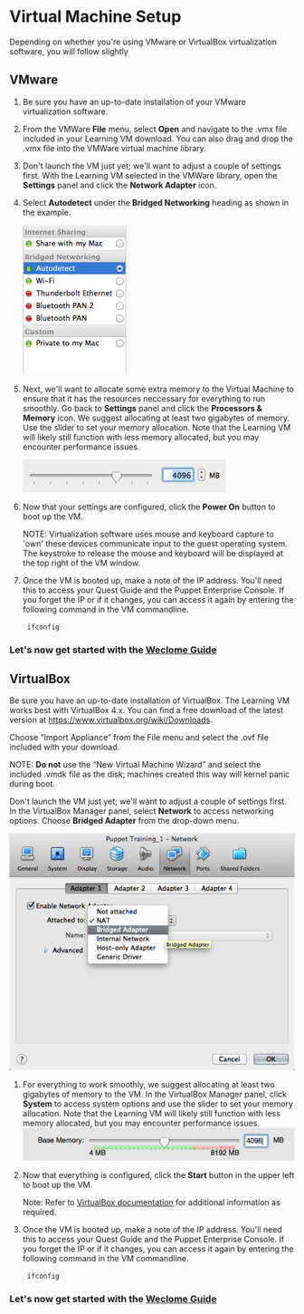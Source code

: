 # Virtual Machine Setup

Depending on whether you're using VMware or VirtualBox virtualization software, you will follow slightly 

## VMware

1. Be sure you have an up-to-date installation of your VMware virtualization software.

2. From the VMWare __File__ menu, select __Open__ and navigate to the .vmx file included in your Learning VM download. You can also drag and drop the .vmx file into the VMWare virtual machine library.

3. Don't launch the VM just yet; we'll want to adjust a couple of settings first. With the Learning VM selected in the VMWare library, open the __Settings__ panel and click the __Network Adapter__ icon.

4. Select __Autodetect__ under the __Bridged Networking__ heading as shown in the example.

	![image](../assets/vmware_network_bridged.png)

5. Next, we'll want to allocate some extra memory to the Virtual Machine to ensure that it has the resources neccessary for everything to run smoothly. Go back to __Settings__ panel and click the __Processors & Memory__ icon. We suggest allocating at least two gigabytes of memory. Use the slider to set your memory allocation. Note that the Learning VM will likely still function with less memory allocated, but you may encounter performance issues.

	![image](../assets/vmware_memory.png)

6. Now that your settings are configured, click the __Power On__ button to boot up the VM.

	NOTE: Virtualization software uses mouse and keyboard capture to 'own' these devices communicate input to the guest operating system. The keystroke to release the mouse and keyboard will be displayed at the top right of the VM window.

7. Once the VM is booted up, make a note of the IP address. You'll need this to access your Quest Guide and the Puppet Enterprise Console. If you forget the IP or if it changes, you can access it again by entering the following command in the VM commandline.

		ifconfig

### Let's now get started with the [Weclome Guide](http://something)

<!-- Not needed

8. Now that the VM is running you're ready to launch your Quest Guide. First, Navigate into the quest_guide directory in your virtual machine:

		cd ~/quest_guide
	
9. We built the Quest Guide with a static site generator called Jekyll. To launch the Quest Guide, enter the following command:

		jekyll serve --detach
	
10. To view the Quest Guide, open a web browser on your host system and enter the url, inserting the VM IP you noted earlier:

		<vm's IP>:4000

-->

## VirtualBox

Be sure you have an up-to-date installation of VirtualBox. The Learning VM works best with VirtualBox 4.x. You can find a free download of the latest version at https://www.virtualbox.org/wiki/Downloads.

Choose “Import Appliance” from the File menu and select the .ovf file included with your download.
	
NOTE: __Do not__ use the “New Virtual Machine Wizard” and select the included .vmdk file as the disk; machines created this way will kernel panic during boot. 

Don't launch the VM just yet; we'll want to adjust a couple of settings first. In the VirtualBox Manager panel, select __Network__ to access networking options. Choose __Bridged Adapter__ from the drop-down menu.

![image](../assets/vbox_network_bridged.png)

1. For everything to work smoothly, we suggest allocating at least two gigabytes of memory to the VM. In the VirtualBox Manager panel, click __System__ to access system options and use the slider to set your memory allocation. Note that the Learning VM will likely still function with less memory allocated, but you may encounter performance issues.
![image](../assets/vbox_memory.png)

2. Now that everything is configured, click the __Start__ button in the upper left to boot up the VM.

	Note: Refer to [VirtualBox documentation](http://www.virtualbox.org/manual) for additional information as required.

3. Once the VM is booted up, make a note of the IP address. You'll need this to access your Quest Guide and the Puppet Enterprise Console. If you forget the IP or if it changes, you can access it again by entering the following command in the VM commandline. 

		ifconfig

### Let's now get started with the [Weclome Guide](http://something)

<!-- Not needed

4. Now that the VM is running you're ready to launch your Quest Guide. First, Navigate into the quest_guide directory:

		cd quest_guide

	Note: Virtualization software uses mouse and keyboard capture to 'own' these devices communicate input to the guest operating system. The keystroke to release the mouse and keyboard will be displayed at the bottom right of the VM window.

5. We built the Quest Guide with a static site generator called Jekyll. To launch the Quest Guide, enter the following command:

		jekyll serve --detach
	
6. To view the Quest Guide, open a web browser on your host system and enter the url, inserting the VM IP you noted earlier:

		<vm's IP>:4000

-->